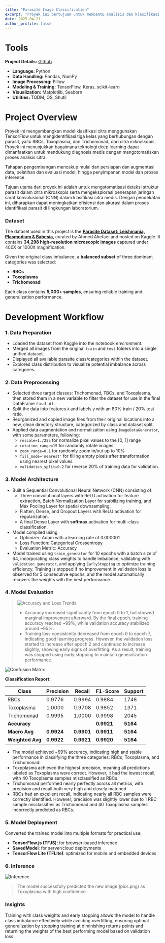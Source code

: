 ```yaml
---
title: "Parasite Image Classification"
excerpt: "Proyek ini bertujuan untuk membantu analisis dan klasifikasi gambar Parasite secara otomatis dengan memanfaatkan model deep learning. Model dirancang untuk mengenali tiga kelas dalam dataset Parasite, yaitu RBC, Toxoplasma, dan Trichomonad. Proyek ini merupakan bagian dari tugas akhir kelas 'Belajar Pengembangan Machine Learning.'"
date: 2025-04-21
author_profile: false
---
```


# Tools

**Project Details:** [Github](https://github.com/camelliatea/dicoding-image-classification)
- **Language:** Python  
- **Data Handling:** Pandas, NumPy  
- **Image Processing:** Pillow  
- **Modeling & Training:** TensorFlow, Keras, scikit-learn  
- **Visualization:** Matplotlib, Seaborn  
- **Utilities:** TQDM, OS, Shutil 

# Project Overview

Proyek ini mengembangkan model klasifikasi citra menggunakan TensorFlow untuk mengidentifikasi tiga kelas yang berhubungan dengan parasit, yaitu RBCs, Toxoplasma, dan Trichomonad, dari citra mikroskopis. Proyek ini menunjukkan bagaimana teknologi deep learning dapat dimanfaatkan untuk mendukung diagnosis medis dengan mengotomatiskan proses analisis citra.

Tahapan pengembangan mencakup mulai dari persiapan dan augmentasi data, pelatihan dan evaluasi model, hingga penyimpanan model dan proses inference.

Tujuan utama dari proyek ini adalah untuk mengotomatisasi deteksi struktur parasit dalam citra mikroskopis serta mengeksplorasi penerapan jaringan saraf konvolusional (CNN) dalam klasifikasi citra medis. Dengan pendekatan ini, diharapkan dapat meningkatkan efisiensi dan akurasi dalam proses identifikasi parasit di lingkungan laboratorium.
 

### Dataset

The dataset used in this project is the [**Parasite Dataset: Leishmania, Plasmodium & Babesia**](https://www.kaggle.com/datasets/ahmedxc4/parasite-dataset), curated by Ahmed Alrefaei and hosted on Kaggle. It contains **34,298 high-resolution microscopic images** captured under 400X or 1000X magnification.

Given the original class imbalance, a **balanced subset** of three dominant categories was selected:
- **RBCs**
- **Toxoplasma**
- **Trichomonad**

Each class contains **5,000+ samples**, ensuring reliable training and generalization performance.


# Development Workflow

### 1. **Data Preparation**

- Loaded the dataset from Kaggle into the notebook environment.
- Merged all images from the original `train` and `test` folders into a single unified dataset.
- Displayed all available parasite class/categories within the dataset.
- Explored class distribution to visualize potential imbalance across categories.

### 2. **Data Preprocessing**

- Selected three target classes: Trichomonad, TBCs, and Toxoplasma, then stored them in a new variable to filter the dataset for use in the final DataFrame `final_df`.
- Split the data into features `X` and labels `y` with an 80% train / 20% test ratio.
- Reorganized and copied image files from their original locations into a new, clean directory structure, categorized by class and dataset split.
- Applied data augmentation and normalization using `ImageDataGenerator`, with some parameters, following: 
    - `rescale=1./255` for normalize pixel values to the [0, 1] range
    - `rotation_range=15` for randomly rotate images
    - `zoom_range=0.1` for randomly zoom in/out up to 10%
    - `fill_mode='nearest'` for filling empty pixels after transformation using nearest pixel values
    - `validation_split=0.2` for reverse 20% of training data for validation.


### 3. **Model Architecture**

- Built a Sequential Convolutional Neural Network (CNN) consisting of:
    - Three convolutional layers with ReLU activation  for feature extraction, Batch Normalization Layer for stabilizing training, and Max Pooling Layer for spatial downsampling.
    - Flatten, Dense, and Dropout Layers with ReLU activation for regularization.
    - A final Dense Layer with **softmax** activation for multi-class classification.
- Model compiled using:
    - Optimizer: Adam with a learning rate of 0.000001
    - Loss Function: Categorical Crossentropy
    - Evaluation Metric: Accuracy
- Model trained using `train_generator` for 10 epochs with a batch size of 64, incorporating class weights to handle imbalance, validating with `validation_generator`, and applying `EarlyStopping` to optimize training efficiency. Training is stopped if no improvement in validation loss is observed for 5 consecutive epochs, and the model automatically recovers the weights with the best performance.


### 4. **Model Evaluation**

>![Accuracy and Loss Trends](/images/projects/4/image.png)
>- Accuracy increased significantly from epoch 0 to 1, but showed marginal improvement afterward. By the final epoch, training accuracy reached ~99%, while validation accuracy stabilized around ~95%.
>- Training loss consistently decreased from epoch 0 to epoch 7, indicating good learning progress. However, the validation loss started to increase after epoch 2 and continued to increase slightly, showing early signs of overfitting. As a result, training was stopped using early stopping to maintain generalization performance.

![Confusion Matrix](/images/projects/4/image-1.png)

**Classification Report:**

| Class       | Precision | Recall | F1-Score | Support |
|-------------|-----------|--------|----------|---------|
| RBCs        | 0.9776    | 0.9994 | 0.9884   | 1748    |
| Toxoplasma  | 1.0000    | 0.9708 | 0.9852   | 1371    |
| Trichomonad | 0.9995    | 1.0000 | 0.9998   | 2045    |
| **Accuracy**     |            |            | **0.9921** | **5164** |
| **Macro Avg**    | **0.9924** | **0.9901** | **0.9911** | **5164** |
| **Weighted Avg** | **0.9922** | **0.9921** | **0.9920** | **5164** |

- The model achieved ~99% accuracy, indicating high and stable performance in classifying the three categories: RBCs, Toxoplasma, and Trichomonad.
- Toxoplasma achieved the highest precision, meaning all predictions labeled as Toxoplasma were correct. However, it had the lowest recall, with 40 Toxoplasma samples misclassified as RBCs.
- Trichomonad performed nearly perfectly across all metrics, with precision and recall both very high and closely matched.
- RBCs had an excellent recall, indicating nearly all RBC samples were correctly identified. However, precision was slightly lower due to 1 RBC sample misclassifies as Trichomonad and 40 Toxoplasma samples incorrectly predicted as RBCs.


### 5. **Model Deployment**
Converted the trained model into multiple formats for practical use:
- **TensorFlow.js (TFJS)**: for browser-based inference
- **SavedModel**: for server/cloud deployments
- **TensorFlow Lite (TFLite)**: optimized for mobile and embedded devices

### 6. **Inference**

![Inference](/images/projects/4/image-2.png)

> The model successfully predicted the new image (pics.png) as Toxoplasma with high confidence.


### Insights

Training with class weights and early stopping allows the model to handle class imbalance effectively while avoiding overfitting, ensuring optimal generalization by stopping training at diminishing returns points and returning the weights of the best performing model based on validation loss.


